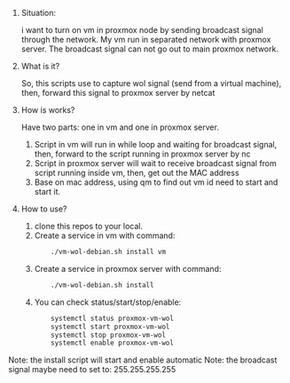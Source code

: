 
1. Situation:
   
   i want to turn on vm in proxmox node by sending broadcast signal through the network.
   My vm run in separated network with proxmox server.
   The broadcast signal can not go out to main proxmox network.

2. What is it?
   
   So, this scripts use to capture wol signal (send from a virtual machine), then, forward this signal to proxmox server by netcat

3. How is works?
   
   Have two parts: one in vm and one in proxmox server.
   1. Script in vm will run in while loop and waiting for broadcast signal, then, forward to the script running in proxmox server by nc
   2. Script in proxmox server will wait to receive broadcast signal from script running inside vm, then, get out the MAC address
   3. Base on mac address, using qm to find out vm id need to start and start it.
   
4. How to use?
   
   1. clone this repos to your local.
   2. Create a service in vm with command:
    	```sh
			./vm-wol-debian.sh install vm
		```
	3. Create a service in proxmox server with command:
    	```sh
			./vm-wol-debian.sh install
		```
	4. You can check status/start/stop/enable:
       	```sh
			systemctl status proxmox-vm-wol
			systemctl start proxmox-vm-wol
			systemctl stop proxmox-vm-wol
			systemctl enable proxmox-vm-wol
		```


Note: the install script will start and enable automatic
Note: the broadcast signal maybe need to set to: 255.255.255.255
